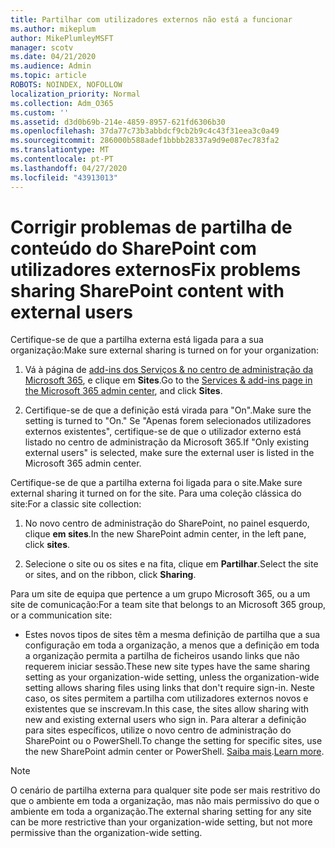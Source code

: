 ```yaml
---
title: Partilhar com utilizadores externos não está a funcionar
ms.author: mikeplum
author: MikePlumleyMSFT
manager: scotv
ms.date: 04/21/2020
ms.audience: Admin
ms.topic: article
ROBOTS: NOINDEX, NOFOLLOW
localization_priority: Normal
ms.collection: Adm_O365
ms.custom: ''
ms.assetid: d3d0b69b-214e-4859-8957-621fd6306b30
ms.openlocfilehash: 37da77c73b3abbdcf9cb2b9c4c43f31eea3c0a49
ms.sourcegitcommit: 286000b588adef1bbbb28337a9d9e087ec783fa2
ms.translationtype: MT
ms.contentlocale: pt-PT
ms.lasthandoff: 04/27/2020
ms.locfileid: "43913013"
---
```

# <a name="fix-problems-sharing-sharepoint-content-with-external-users"></a><span data-ttu-id="2bee6-102">Corrigir problemas de partilha de conteúdo do SharePoint com utilizadores externos</span><span class="sxs-lookup"><span data-stu-id="2bee6-102">Fix problems sharing SharePoint content with external users</span></span>

<span data-ttu-id="2bee6-103">Certifique-se de que a partilha externa está ligada para a sua organização:</span><span class="sxs-lookup"><span data-stu-id="2bee6-103">Make sure external sharing is turned on for your organization:</span></span>
  
1. <span data-ttu-id="2bee6-104">Vá à página de [add-ins dos Serviços &amp; no centro de administração da Microsoft 365](https://portal.office.com/adminportal/home#/Settings/ServicesAndAddIns), e clique em **Sites**.</span><span class="sxs-lookup"><span data-stu-id="2bee6-104">Go to the [Services &amp; add-ins page in the Microsoft 365 admin center](https://portal.office.com/adminportal/home#/Settings/ServicesAndAddIns), and click **Sites**.</span></span>
    
2. <span data-ttu-id="2bee6-105">Certifique-se de que a definição está virada para "On".</span><span class="sxs-lookup"><span data-stu-id="2bee6-105">Make sure the setting is turned to "On."</span></span> <span data-ttu-id="2bee6-106">Se "Apenas forem selecionados utilizadores externos existentes", certifique-se de que o utilizador externo está listado no centro de administração da Microsoft 365.</span><span class="sxs-lookup"><span data-stu-id="2bee6-106">If "Only existing external users" is selected, make sure the external user is listed in the Microsoft 365 admin center.</span></span>
    
<span data-ttu-id="2bee6-107">Certifique-se de que a partilha externa foi ligada para o site.</span><span class="sxs-lookup"><span data-stu-id="2bee6-107">Make sure external sharing it turned on for the site.</span></span> <span data-ttu-id="2bee6-108">Para uma coleção clássica do site:</span><span class="sxs-lookup"><span data-stu-id="2bee6-108">For a classic site collection:</span></span>
  
1. <span data-ttu-id="2bee6-109">No novo centro de administração do SharePoint, no painel esquerdo, clique **em sites**.</span><span class="sxs-lookup"><span data-stu-id="2bee6-109">In the new SharePoint admin center, in the left pane, click **sites**.</span></span>
    
2. <span data-ttu-id="2bee6-110">Selecione o site ou os sites e na fita, clique em **Partilhar**.</span><span class="sxs-lookup"><span data-stu-id="2bee6-110">Select the site or sites, and on the ribbon, click **Sharing**.</span></span>
    
<span data-ttu-id="2bee6-111">Para um site de equipa que pertence a um grupo Microsoft 365, ou a um site de comunicação:</span><span class="sxs-lookup"><span data-stu-id="2bee6-111">For a team site that belongs to an Microsoft 365 group, or a communication site:</span></span>
  
- <span data-ttu-id="2bee6-112">Estes novos tipos de sites têm a mesma definição de partilha que a sua configuração em toda a organização, a menos que a definição em toda a organização permita a partilha de ficheiros usando links que não requerem iniciar sessão.</span><span class="sxs-lookup"><span data-stu-id="2bee6-112">These new site types have the same sharing setting as your organization-wide setting, unless the organization-wide setting allows sharing files using links that don't require sign-in.</span></span> <span data-ttu-id="2bee6-113">Neste caso, os sites permitem a partilha com utilizadores externos novos e existentes que se inscrevam.</span><span class="sxs-lookup"><span data-stu-id="2bee6-113">In this case, the sites allow sharing with new and existing external users who sign in.</span></span> <span data-ttu-id="2bee6-114">Para alterar a definição para sites específicos, utilize o novo centro de administração do SharePoint ou o PowerShell.</span><span class="sxs-lookup"><span data-stu-id="2bee6-114">To change the setting for specific sites, use the new SharePoint admin center or PowerShell.</span></span> <span data-ttu-id="2bee6-115">[Saiba mais](https://go.microsoft.com/fwlink/?linkid=871863).</span><span class="sxs-lookup"><span data-stu-id="2bee6-115">[Learn more](https://go.microsoft.com/fwlink/?linkid=871863).</span></span>
    
> [!NOTE]
> <span data-ttu-id="2bee6-116">O cenário de partilha externa para qualquer site pode ser mais restritivo do que o ambiente em toda a organização, mas não mais permissivo do que o ambiente em toda a organização.</span><span class="sxs-lookup"><span data-stu-id="2bee6-116">The external sharing setting for any site can be more restrictive than your organization-wide setting, but not more permissive than the organization-wide setting.</span></span> 
  


